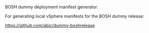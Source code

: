 BOSH dummy deployment manifest generator.

For generating local vSphere manifests for the BOSH dummy release:

https://github.com/abic/dummy-boshrelease
